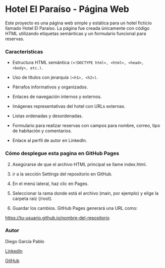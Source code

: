 # Hotel El Paraíso - Página Web

Este proyecto es una página web simple y estática para un hotel ficticio llamado Hotel El Paraíso. La página fue creada únicamente con código HTML utilizando etiquetas semánticas y un formulario funcional para reservas.

### Características

- Estructura HTML semántica ```(<!DOCTYPE html>, <html>, <head>, <body>, etc.)```.

- Uso de títulos con jerarquía ```(<h1>, <h2>)```.

- Párrafos informativos y organizados.

- Enlaces de navegación internos y externos.

- Imágenes representativas del hotel con URLs externas.

- Listas ordenadas y desordenadas.

- Formulario para realizar reservas con campos para nombre, correo, tipo de habitación y comentarios.

- Enlace al perfil de autor en LinkedIn.

### Cómo desplegue esta pagina en GitHub Pages


2. Asegúrarse de que el archivo HTML principal se llame index.html.

3. ir a la sección Settings del repositorio en GitHub.

4. En el menú lateral, haz clic en Pages.

5. Seleccionar la rama donde está el archivo (main, por ejemplo) y elige la carpeta raíz (/root).

6. Guardar los cambios. GitHub Pages generará una URL como:

https://tu-usuario.github.io/nombre-del-repositorio

### Autor

Diego García Pablo

[LinkedIn](https://www.linkedin.com/in/diego-garcia-pablo-199525199/)

[GitHub](https://github.com/diegogarciapablo)